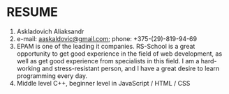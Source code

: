 # RESUME

  
  

1. Askladovich Aliaksandr
2. e-mail: aaskaldovic@gmail.com; phone: +375-(29)-819-94-69
3. EPAM is one of the leading it companies. RS-School is a great opportunity to get good experience in the field of web development, as well as get good experience from specialists in this field. I am a hard-working and stress-resistant person, and I have a great desire to learn programming every day.
4. Middle level C++, beginner level in JavaScript / HTML / CSS